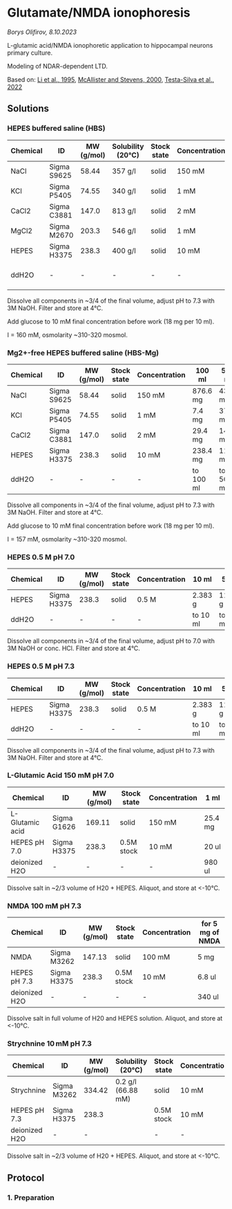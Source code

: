 Glutamate/NMDA ionophoresis
===========================

*Borys Olifirov, 8.10.2023*

L-glutamic acid/NMDA ionophoretic application to hippocampal neurons primary culture.

Modeling of NDAR-dependent LTD.

Based on: 
[Li et al., 1995](https://link.springer.com/article/10.1007/BF00242185), [McAllister and Stevens, 2000](https://doi.org/10.1073/pnas.100126497), [Testa-Silva et al., 2022](https://doi.org/10.1016/j.celrep.2022.111787)


## Solutions
### HEPES buffered saline (HBS)
| Chemical              | ID                 | MW (g/mol) | Solubility (20°C) | Stock state | Concentration | 500 ml  |
| --------------------- | ------------------ | ---------- | ----------- | ------------- | --------- | --------- |
| NaCl           | Sigma S9625 | 58.44     | 357 g/l | solid       | 150 mM       | 4383 mg |
| KCl      | Sigma P5405 | 74.55  | 340 g/l | solid       | 1 mM      | 37 mg |
| CaCl2             | Sigma C3881 | 147.0  | 813 g/l | solid       | 2 mM        | 147 mg |
| MgCl2 | Sigma M2670       | 203.3      | 546 g/l | solid       | 1 mM       | 102 mg |
| HEPES | Sigma H3375 | 238.3 | 400 g/l | solid | 10 mM | 1192 mg |
| ddH2O                 | -                  | -          | -         | -           | -             | to 500 ml |

Dissolve all components in ~3/4 of the final volume, adjust pH to 7.3 with 3M NaOH. Filter and store at 4°C.

Add glucose to 10 mM final concentration before work (18 mg per 10 ml).

I = 160 mM, osmolarity ~310-320 mosmol.

### Mg2+-free HEPES buffered saline (HBS-Mg) 
| Chemical              | ID                 | MW (g/mol) | Stock state | Concentration | 100 ml | 500 ml  |
| --------------------- | ------------------ | ---------- | ----------- | ------------- | --------- | --------- |
| NaCl           | Sigma S9625 | 58.44     | solid       | 150 mM       | 876.6 mg | 4383 mg |
| KCl      | Sigma P5405 | 74.55  | solid       | 1 mM      | 7.4 mg | 37 mg |
| CaCl2             | Sigma C3881 | 147.0  | solid       | 2 mM        | 29.4 mg | 147 mg |
| HEPES | Sigma H3375 | 238.3 | solid | 10 mM | 238.4 mg | 1192 mg |
| ddH2O                 | -                  | -          | -           | -             | to 100 ml    | to 500 ml |

Dissolve all components in ~3/4 of the final volume, adjust pH to 7.3 with 3M NaOH. Filter and store at 4°C. 

Add glucose to 10 mM final concentration before work (18 mg per 10 ml).

I = 157 mM, osmolarity ~310-320 mosmol.

### HEPES 0.5 M pH 7.0

| Chemical | ID          | MW (g/mol) | Stock state | Concentration | 10 ml    | 50 ml    |
| -------- | ----------- | ---------- | ----------- | ------------- | -------- | -------- |
| HEPES    | Sigma H3375 | 238.3      | solid       | 0.5 M         | 2.383 g  | 11.915 g |
| ddH2O    | -           | -          | -           | -             | to 10 ml | to 20 ml |

Dissolve all components in ~3/4 of the final volume, adjust pH to 7.0 with 3M NaOH or conc. HCl. Filter and store at 4°C.

### HEPES 0.5 M pH 7.3

| Chemical | ID          | MW (g/mol) | Stock state | Concentration | 10 ml    | 50 ml    |
| -------- | ----------- | ---------- | ----------- | ------------- | -------- | -------- |
| HEPES    | Sigma H3375 | 238.3      | solid       | 0.5 M         | 2.383 g  | 11.915 g |
| ddH2O    | -           | -          | -           | -             | to 10 ml | to 20 ml |

Dissolve all components in ~3/4 of the final volume, adjust pH to 7.3 with 3M NaOH. Filter and store at 4°C.

### L-Glutamic Acid 150 mM pH 7.0

| Chemical        | ID          | MW (g/mol) | Stock state | Concentration | 1 ml    |
| --------------- | ----------- | ---------- | ----------- | ------------- | ------- |
| L-Glutamic acid | Sigma G1626 | 169.11     | solid       | 150 mM        | 25.4 mg |
| HEPES pH 7.0    | Sigma H3375 | 238.3      | 0.5M stock  | 10 mM         | 20 ul   |
| deionized H2O   | -           | -          | -           | -             | 980 ul  |

Dissolve salt in ~2/3 volume of H20 + HEPES. Aliquot, and store at <-10°C.  

### NMDA 100 mM pH 7.3

| Chemical      | ID          | MW (g/mol) | Stock state | Concentration | for 5 mg of NMDA |
| ------------- | ----------- | ---------- | ----------- | ------------- | ---------------- |
| NMDA          | Sigma M3262 | 147.13     | solid       | 100 mM        | 5 mg             |
| HEPES pH 7.3  | Sigma H3375 | 238.3      | 0.5M stock  | 10 mM         | 6.8 ul           |
| deionized H2O | -           | -          | -           | -             | 340 ul           |

Dissolve salt in full volume of H20 and HEPES solution. Aliquot, and store at <-10°C. 

### Strychnine 10 mM pH 7.3

| Chemical      | ID          | MW (g/mol) | Solubility (20°C)  | Stock state | Concentration | 5 ml     | 10 ml    |
| ------------- | ----------- | ---------- | ------------------ | ----------- | ------------- | -------- | -------- |
| Strychnine    | Sigma M3262 | 334.42     | 0.2 g/l (66.88 mM) | solid       | 10 mM         | 16.72 mg | 33.44 mg |
| HEPES pH 7.3  | Sigma H3375 | 238.3      |                    | 0.5M stock  | 10 mM         | 100 ul   | 200 ul   |
| deionized H2O | -           | -          |                    | -           | -             | to 5 ml  | to 10 ml |

Dissolve salt in ~2/3 volume of H20 + HEPES. Aliquot, and store at <-10°C.  

## Protocol
### 1. Preparation
